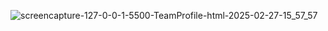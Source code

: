 ![screencapture-127-0-0-1-5500-TeamProfile-html-2025-02-27-15_57_57](https://github.com/user-attachments/assets/3ef68d8b-2984-42e6-bf63-8ec503c0a2b4)
